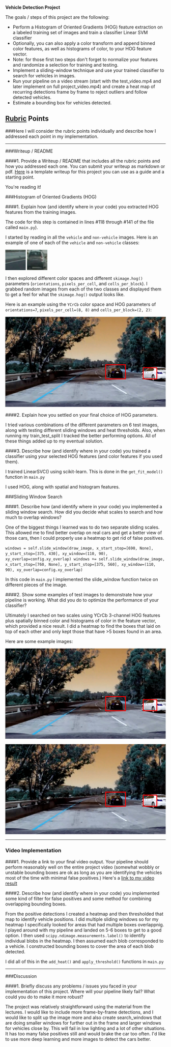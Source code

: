 
**Vehicle Detection Project**

The goals / steps of this project are the following:

* Perform a Histogram of Oriented Gradients (HOG) feature extraction on a labeled training set of images and train a classifier Linear SVM classifier
* Optionally, you can also apply a color transform and append binned color features, as well as histograms of color, to your HOG feature vector. 
* Note: for those first two steps don't forget to normalize your features and randomize a selection for training and testing.
* Implement a sliding-window technique and use your trained classifier to search for vehicles in images.
* Run your pipeline on a video stream (start with the test_video.mp4 and later implement on full project_video.mp4) and create a heat map of recurring detections frame by frame to reject outliers and follow detected vehicles.
* Estimate a bounding box for vehicles detected.

[//]: # (Image References)
[image1]: ./test_images/final_405.png
[image2]: ./test_images/final_test5.png
[image3]: ./test_images/final_test5.png
[image4]: ./non-vehicles/GTI/image1043.png
[image5]: ./vehicles/GTI_Far/image0074.png
[image6]: ./examples/labels_map.png
[image7]: ./examples/output_bboxes.png
[video1]: ./project_video.mp4

## [Rubric](https://review.udacity.com/#!/rubrics/513/view) Points
###Here I will consider the rubric points individually and describe how I addressed each point in my implementation.  

---
###Writeup / README

####1. Provide a Writeup / README that includes all the rubric points and how you addressed each one.  You can submit your writeup as markdown or pdf.  [Here](https://github.com/udacity/CarND-Vehicle-Detection/blob/master/writeup_template.md) is a template writeup for this project you can use as a guide and a starting point.  

You're reading it!

###Histogram of Oriented Gradients (HOG)

####1. Explain how (and identify where in your code) you extracted HOG features from the training images.

The code for this step is contained in lines #118 through #141 of the file called `main.py`).  

I started by reading in all the `vehicle` and `non-vehicle` images.  Here is an example of one of each of the `vehicle` and `non-vehicle` classes:


![alt text][image4]
![alt text][image5]

I then explored different color spaces and different `skimage.hog()` parameters (`orientations`, `pixels_per_cell`, and `cells_per_block`).  I grabbed random images from each of the two classes and displayed them to get a feel for what the `skimage.hog()` output looks like.

Here is an example using the `YCrCb` color space and HOG parameters of `orientations=7`, `pixels_per_cell=(8, 8)` and `cells_per_block=(2, 2)`:


![alt text][image2]

####2. Explain how you settled on your final choice of HOG parameters.

I tried various combinations of the different parameters on 6 test images, along with testing different sliding windows and heat thresholds. Also, when running my train_test_split I tracked the better performing options. All of these things added up to my eventual solution.

####3. Describe how (and identify where in your code) you trained a classifier using your selected HOG features (and color features if you used them).

I trained LinearSVC() using scikit-learn. This is done in the `get_fit_model()` function in `main.py`

I used HOG, along with spatial and histogram features.

###Sliding Window Search

####1. Describe how (and identify where in your code) you implemented a sliding window search.  How did you decide what scales to search and how much to overlap windows?

One of the biggest things I learned was to do two separate sliding scales. This allowed me to find better overlap on real cars and get a better view of those cars, then I could properly use a heatmap to get rid of false positives.

`windows = self.slide_window(draw_image, x_start_stop=[690, None], y_start_stop=[375, 430],
                                    xy_window=(110, 90), xy_overlap=config.xy_overlap)
windows += self.slide_window(draw_image, x_start_stop=[760, None], y_start_stop=[375, 560],
                                         xy_window=(110, 90), xy_overlap=config.xy_overlap)`
                                         
In this code in `main.py` I implemented the slide_window function twice on different pieces of the image.

####2. Show some examples of test images to demonstrate how your pipeline is working.  What did you do to optimize the performance of your classifier?

Ultimately I searched on two scales using YCrCb 3-channel HOG features plus spatially binned color and histograms of color in the feature vector, which provided a nice result. I did a heatmap to find the boxes that laid on top of each other and only kept those that have >5 boxes found in an area.

Here are some example images:


![alt text][image2]

![alt text][image3]

-------------------

### Video Implementation

####1. Provide a link to your final video output.  Your pipeline should perform reasonably well on the entire project video (somewhat wobbly or unstable bounding boxes are ok as long as you are identifying the vehicles most of the time with minimal false positives.)
Here's a [link to my video result](https://youtu.be/Eo9yJOlh2mM)


####2. Describe how (and identify where in your code) you implemented some kind of filter for false positives and some method for combining overlapping bounding boxes.

From the positive detections I created a heatmap and then thresholded that map to identify vehicle positions. I did multiple sliding windows so for my heatmap I specifically looked for areas that had multiple boxes overlappnig. I played around with my pipeline and landed on 5-6 boxes to get to a good option.  I then used `scipy.ndimage.measurements.label()` to identify individual blobs in the heatmap.  I then assumed each blob corresponded to a vehicle.  I constructed bounding boxes to cover the area of each blob detected.  

I did all of this in the `add_heat()` and `apply_threshold()` functions in `main.py`


---

###Discussion

####1. Briefly discuss any problems / issues you faced in your implementation of this project.  Where will your pipeline likely fail?  What could you do to make it more robust?

The project was relatively straightforward using the material from the lectures. I would like to include more frame-by-frame detections, and I would like to split up the image more and also create search_windows that are doing smaller windows for further out in the frame and larger windows for vehicles close by. This will fail in low lighting and a lot of other situations. It has too many false positives still and would brake the car too often. I'd like to use more deep learning and more images to detect the cars better.